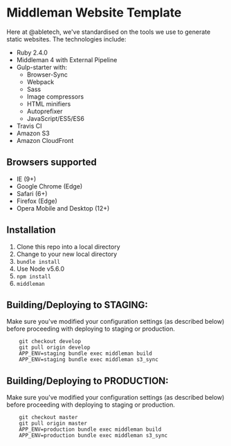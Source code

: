 # Middleman Website Template

Here at @abletech, we've standardised on the tools we use to generate static websites. The technologies include:

* Ruby 2.4.0
* Middleman 4 with External Pipeline 
* Gulp-starter with:
  * Browser-Sync
  * Webpack
  * Sass
  * Image compressors
  * HTML minifiers
  * Autoprefixer
  * JavaScript/ES5/ES6
* Travis CI
* Amazon S3
* Amazon CloudFront

## Browsers supported

* IE (9+)
* Google Chrome (Edge)
* Safari (6+)
* Firefox (Edge)
* Opera Mobile and Desktop (12+)

## Installation

1. Clone this repo into a local directory
2. Change to your new local directory
3. `bundle install`
4. Use Node v5.6.0
5. `npm install`
6. `middleman`

## Building/Deploying to STAGING:

Make sure you've modified your configuration settings (as described below) before proceeding with deploying to staging or production.

		git checkout develop
		git pull origin develop
		APP_ENV=staging bundle exec middleman build
		APP_ENV=staging bundle exec middleman s3_sync

## Building/Deploying to PRODUCTION:

Make sure you've modified your configuration settings (as described below) before proceeding with deploying to staging or production.

		git checkout master
		git pull origin master
		APP_ENV=production bundle exec middleman build
		APP_ENV=production bundle exec middleman s3_sync

